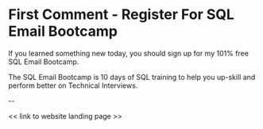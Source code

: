 # First Comment - Register For SQL Email Bootcamp

If you learned something new today, you should sign up for my 101% free SQL Email Bootcamp.

The SQL Email Bootcamp is 10 days of SQL training to help you up-skill and perform better on Technical Interviews.

--

<< link to website landing page >>
